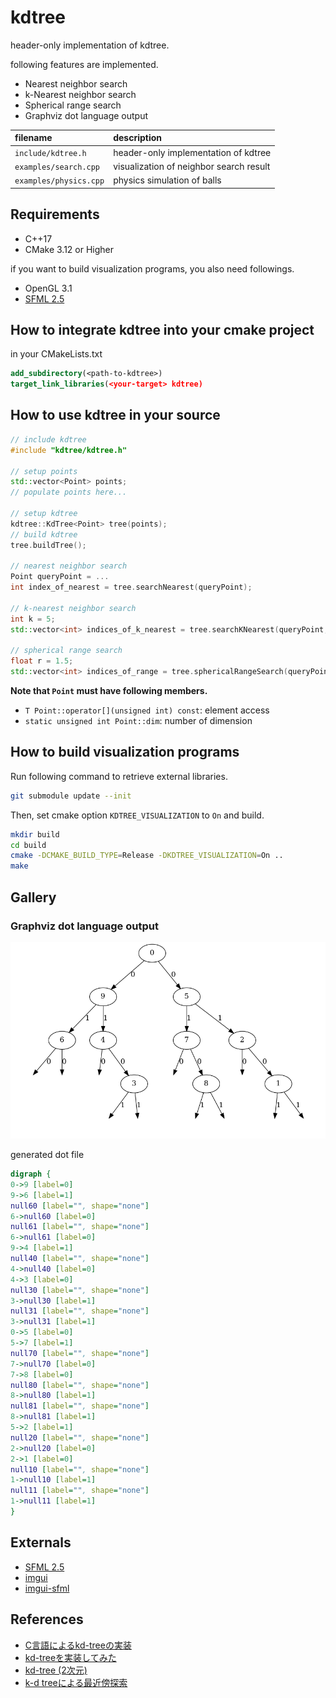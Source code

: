 # kdtree

header-only implementation of kdtree.

following features are implemented.

* Nearest neighbor search
* k-Nearest neighbor search
* Spherical range search
* Graphviz dot language output

|filename|description|
|:--|:--|
|`include/kdtree.h`|header-only implementation of kdtree|
|`examples/search.cpp`|visualization of neighbor search result|
|`examples/physics.cpp`|physics simulation of balls|

## Requirements

* C++17
* CMake 3.12 or Higher

if you want to build visualization programs, you also need followings.

* OpenGL 3.1
* [SFML 2.5](https://github.com/SFML/SFML)

## How to integrate kdtree into your cmake project

in your CMakeLists.txt

```cmake
add_subdirectory(<path-to-kdtree>)
target_link_libraries(<your-target> kdtree)
```

## How to use kdtree in your source

```cpp
// include kdtree
#include "kdtree/kdtree.h"

// setup points 
std::vector<Point> points;
// populate points here...

// setup kdtree
kdtree::KdTree<Point> tree(points);
// build kdtree
tree.buildTree();

// nearest neighbor search
Point queryPoint = ...
int index_of_nearest = tree.searchNearest(queryPoint);

// k-nearest neighbor search
int k = 5;
std::vector<int> indices_of_k_nearest = tree.searchKNearest(queryPoint, k);

// spherical range search
float r = 1.5;
std::vector<int> indices_of_range = tree.sphericalRangeSearch(queryPoint, r);
```

**Note that `Point` must have following members.**

* `T Point::operator[](unsigned int) const`: element access
* `static unsigned int Point::dim`: number of dimension

## How to build visualization programs

Run following command to retrieve external libraries.

```bash
git submodule update --init
```

Then, set cmake option `KDTREE_VISUALIZATION` to `On` and build.

```bash
mkdir build
cd build
cmake -DCMAKE_BUILD_TYPE=Release -DKDTREE_VISUALIZATION=On ..
make
```

## Gallery

### Graphviz dot language output

![](img/tree.png)

generated dot file
```dot
digraph {
0->9 [label=0]
9->6 [label=1]
null60 [label="", shape="none"]
6->null60 [label=0]
null61 [label="", shape="none"]
6->null61 [label=0]
9->4 [label=1]
null40 [label="", shape="none"]
4->null40 [label=0]
4->3 [label=0]
null30 [label="", shape="none"]
3->null30 [label=1]
null31 [label="", shape="none"]
3->null31 [label=1]
0->5 [label=0]
5->7 [label=1]
null70 [label="", shape="none"]
7->null70 [label=0]
7->8 [label=0]
null80 [label="", shape="none"]
8->null80 [label=1]
null81 [label="", shape="none"]
8->null81 [label=1]
5->2 [label=1]
null20 [label="", shape="none"]
2->null20 [label=0]
2->1 [label=0]
null10 [label="", shape="none"]
1->null10 [label=1]
null11 [label="", shape="none"]
1->null11 [label=1]
}
```

## Externals

* [SFML 2.5](https://github.com/SFML/SFML)
* [imgui](https://github.com/ocornut/imgui)
* [imgui-sfml](https://github.com/eliasdaler/imgui-sfml)

## References

* [C言語によるkd-treeの実装](https://qiita.com/fj-th/items/1bb2dc39f3088549ad6e)
* [kd-treeを実装してみた](https://atkg.hatenablog.com/entry/2016/12/18/002353)
* [kd-tree (2次元)](https://tjkendev.github.io/procon-library/cpp/range_query/kd-tree.html)
* [k-d treeによる最近傍探索](https://github.com/komi2/survey/blob/master/01/01/kdtree.md)